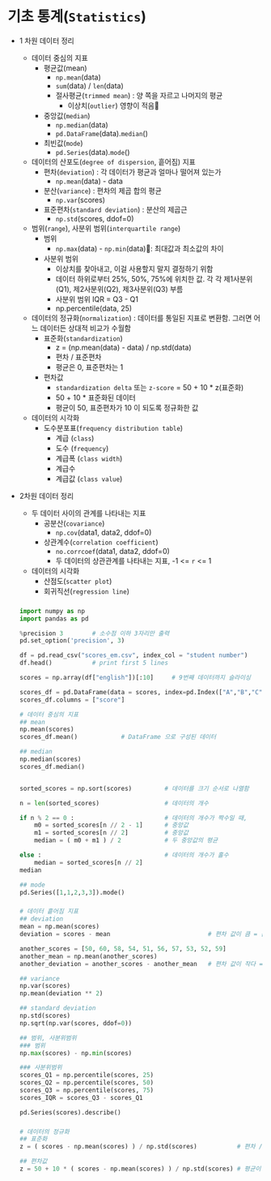 # 기초 통계(`Statistics`) 
* 1 차원 데이터 정리
    * 데이터 중심의 지표
        * 평균값(mean)
            * `np.mean`(data)
            * `sum`(data) / `len`(data)
            * 절사평균(`trimmed mean`) : 양 쪽을 자르고 나머지의 평균
                * 이상치(`outlier`) 영향이 적음
        * 중앙값(`median`)
            * `np.median`(data)
            * `pd.DataFrame`(data).`median`()
        * 최빈값(`mode`)
            * `pd.Series`(data).`mode`()
    * 데이터의 산포도(`degree of dispersion`, 흩어짐) 지표
        * 편차(`deviation`) : 각 데이터가 평균과 얼마나 떨어져 있는가
            * `np.mean`(data) - data
        * 분산(`variance`) : 편차의 제곱 합의 평균
            * `np.var`(scores)
        * 표준편차(`standard deviation`) : 분산의 제곱근
            * `np.std`(scores, ddof=0)
    * 범위(`range`), 사분위 범위(`interquartile range`)
        * 범위
            * `np.max`(data) - `np.min`(data): 최대값과 최소값의 차이
        * 사분위 범위
            * 이상치를 찾아내고, 이걸 사용할지 말지 결정하기 위함
            * 데이터 하위로부터 25%, 50%, 75%에 위치한 값. 각 각 제1사분위(Q1), 제2사분위(Q2), 제3사분위(Q3) 부름
            * 사분위 범위 IQR = Q3 - Q1
            * np.percentile(data, 25)
    * 데이터의 정규화(`normalization`) : 데이터를 통일된 지표로 변환함. 그러면 어느 데이터든 상대적 비교가 수월함
        * 표준화(`standardization`)
            * z = (np.mean(data) - data) / np.std(data)
            * 편차 / 표준편차
            * 평균은 0, 표준편차는 1
        * 편차값
            * `standardization delta` 또는 `z-score` = 50 + 10 * z(표준화)
            * 50 + 10 * 표준화된 데이터
            * 평균이 50, 표준편차가 10 이 되도록 정규화한 값            
    * 데이터의 시각화
        * 도수분포표(`frequency distribution table`)
            * 계급 (`class`)
            * 도수 (`frequency`)
            * 계급폭 (`class width`)
            * 계급수
            * 계급값 (`class value`)
* 2차원 데이터 정리
    * 두 데이터 사이의 관계를 나타내는 지표 
        * 공분산(`covariance`)
            * `np.cov`(data1, data2, ddof=0)
        * 상관계수(`correlation coefficient`)
            * `no.corrcoef`(data1, data2, ddof=0)
            * 두 데이터의 상관관계를 나타내는 지표, -1 <= `r` <= 1
    * 데이터의 시각화
        * 산점도(`scatter plot`)
        * 회귀직선(`regression line`)
 
    ###
    ```python
    import numpy as np
    import pandas as pd

    %precision 3        # 소수점 이하 3자리만 출력
    pd.set_option('precision', 3)

    df = pd.read_csv("scores_em.csv", index_col = "student number")
    df.head()           # print first 5 lines

    scores = np.array(df["english"])[:10]     # 9번째 데이터까지 슬라이싱

    scores_df = pd.DataFrame(data = scores, index=pd.Index(["A","B","C","D","E","F","G","H","I","J"], name = "student"))
    scores_df.columns = ["score"]
    
    # 데이터 중심의 지표
    ## mean
    np.mean(scores)
    scores_df.mean()            # DataFrame 으로 구성된 데이터

    ## median    
    np.median(scores)
    scores_df.median()

    
    sorted_scores = np.sort(scores)         # 데이터를 크기 순서로 나열함
    
    n = len(sorted_scores)                  # 데이터의 개수
    
    if n % 2 == 0 :                         # 데이터의 개수가 짝수일 때,
        m0 = sorted_scores[n // 2 - 1]      # 중앙값
        m1 = sorted_scores[n // 2]          # 중앙값
        median = ( m0 + m1 ) / 2            # 두 중앙값의 평균

    else :                                  # 데이터의 개수가 홀수
        median = sorted_scores[n // 2]         
    median
    
    ## mode
    pd.Series([1,1,2,3,3]).mode()
    ```
    ###

    ###
    ```python
    # 데이터 흩어짐 지표
    ## deviation
    mean = np.mean(scores)
    deviation = scores - mean                           # 편차 값이 큼 = 흩어짐의 정도가 크다
    
    another_scores = [50, 60, 58, 54, 51, 56, 57, 53, 52, 59]
    another_mean = np.mean(another_scores)
    another_deviation = another_scores - another_mean   # 편차 값이 작다 = 흩어짐의 정도가 작다

    ## variance
    np.var(scores)                                      
    np.mean(deviation ** 2)
    
    ## standard deviation
    np.std(scores)
    np.sqrt(np.var(scores, ddof=0))

    ## 범위, 사분위범위
    ### 범위
    np.max(scores) - np.min(scores)

    ### 사분위범위
    scores_Q1 = np.percentile(scores, 25)
    scores_Q2 = np.percentile(scores, 50)
    scores_Q3 = np.percentile(scores, 75)
    scores_IQR = scores_Q3 - scores_Q1

    pd.Series(scores).describe()
    ```
    ###
    ###
    ```python
    # 데이터의 정규화
    ## 표준화
    z = ( scores - np.mean(scores) ) / np.std(scores)           # 편차 / 표준편차
    
    ## 편차값
    z = 50 + 10 * ( scores - np.mean(scores) ) / np.std(scores) # 평균이 50, 표준편차는 10 으로 변환
    ```
    ###

